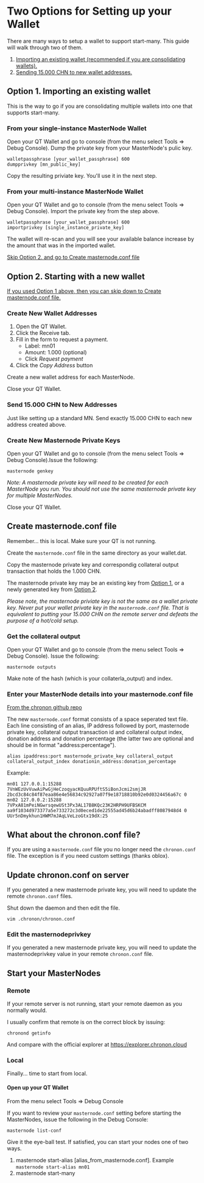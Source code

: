 # Two Options for Setting up your Wallet

There are many ways to setup a wallet to support start-many. This guide will
walk through two of them.

1. [Importing an existing wallet (recommended if you are consolidating wallets).](#option1)
2. [Sending 15.000 CHN to new wallet addresses.](#option2)

## <a name="option1"></a>Option 1. Importing an existing wallet

This is the way to go if you are consolidating multiple wallets into one that
supports start-many. 

### From your single-instance MasterNode Wallet

Open your QT Wallet and go to console (from the menu select Tools => Debug
Console). Dump the private key from your MasterNode's pulic key.

```
walletpassphrase [your_wallet_passphrase] 600
dumpprivkey [mn_public_key]
```

Copy the resulting priviate key. You'll use it in the next step.

### From your multi-instance MasterNode Wallet

Open your QT Wallet and go to console (from the menu select Tools => Debug
Console). Import the private key from the step above.

```
walletpassphrase [your_wallet_passphrase] 600
importprivkey [single_instance_private_key]
```

The wallet will re-scan and you will see your available balance increase by the
amount that was in the imported wallet.

[Skip Option 2. and go to Create masternode.conf file](#masternodeconf)

## <a name="option2"></a>Option 2. Starting with a new wallet

[If you used Option 1 above, then you can skip down to Create masternode.conf file.](#masternodeconf)

### Create New Wallet Addresses

1. Open the QT Wallet.
2. Click the Receive tab.
3. Fill in the form to request a payment.
   * Label: mn01
   * Amount: 1.000 (optional)
   * Click *Request payment*
5. Click the *Copy Address* button

Create a new wallet address for each MasterNode.

Close your QT Wallet.

### Send 15.000 CHN to New Addresses

Just like setting up a standard MN. Send exactly 15.000 CHN to each new
address created above.

### Create New Masternode Private Keys

Open your QT Wallet and go to console (from the menu select Tools => Debug
Console).Issue the following:

```
masternode genkey
```

*Note: A masternode private key will need to be created for each MasterNode you
run. You should not use the same masternode private key for multiple
MasterNodes.*

Close your QT Wallet.

## <a name="masternodeconf"></a>Create masternode.conf file

Remember... this is local. Make sure your QT is not running.

Create the `masternode.conf` file in the same directory as your wallet.dat.

Copy the masternode private key and correspondig collateral output transaction
that holds the 1.000 CHN.

The masternode private key may be an existing key from [Option 1](#option1), or
a newly generated key from [Option 2](#option2). 

*Please note, the masternode priviate key is not the same as a wallet private
key. Never put your wallet private key in the `masternode.conf` file. That is
equivalent to putting your 15.000 CHN on the remote server and defeats the
purpose of a hot/cold setup.*

### Get the collateral output

Open your QT Wallet and go to console (from the menu select Tools => Debug
Console). Issue the following:

```
masternode outputs
```

Make note of the hash (which is your collaterla_output) and index.

### Enter your MasterNode details into your masternode.conf file

[From the chronon github repo](https://github.com/Chronon-Project/chronon/blob/master/doc/masternode_conf.md)

The new `masternode.conf` format consists of a space seperated text file. Each
line consisting of an alias, IP address followed by port, masternode private
key, collateral output transaction id and collateral output index, donation
address and donation percentage (the latter two are optional and should be in
format "address:percentage").

```
alias ipaddress:port masternode_private_key collateral_output collateral_output_index donationin_address:donation_percentage
```

Example:

```
mn01 127.0.0.1:15288 7VnWEzUvVuwAiPwGjHeCzoqyacKQuuRPUftS5iBonJcmi2smjJR 2bcd3c84c84f87eaa86e4e56834c92927a07f9e18718810b92e0d0324456a67c 0
mn02 127.0.0.2:15288 7VPxA81mPeiNGwrsqewUSt3Px3AL17B8KQc23K2HRPH9UFBSKCM aa9f1034d973377a5e733272c3d0eced1de22555ad45d6b24abadff8087948d4 0 UUr5nDmykhun1HWM7mJAqLVeLzoGtx19dX:25
```

## What about the chronon.conf file?

If you are using a `masternode.conf` file you no longer need the `chronon.conf`
file. The exception is if you need custom settings (thanks oblox).

## Update chronon.conf on server

If you generated a new masternode private key, you will need to update the
remote `chronon.conf` files.

Shut down the daemon and then edit the file.

```
vim .chronon/chronon.conf
```

### Edit the masternodeprivkey

If you generated a new masternode private key, you will need to update the
masternodeprivkey value in your remote `chronon.conf` file.

## Start your MasterNodes

### Remote

If your remote server is not running, start your remote daemon as you normally
would. 

I usually confirm that remote is on the correct block by issuing:

```
chronond getinfo
```

And compare with the official explorer at https://explorer.chronon.cloud

### Local

Finally... time to start from local.

#### Open up your QT Wallet

From the menu select Tools => Debug Console

If you want to review your `masternode.conf` setting before starting the
MasterNodes, issue the following in the Debug Console:

```
masternode list-conf
```

Give it the eye-ball test. If satisfied, you can start your nodes one of two
ways.

1. masternode start-alias [alias_from_masternode.conf]. Example `masternode start-alias mn01`
2. masternode start-many
